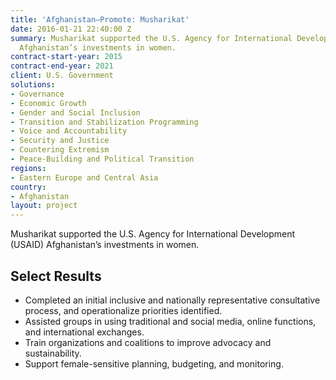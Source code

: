 ```yaml
---
title: 'Afghanistan—Promote: Musharikat'
date: 2016-01-21 22:40:00 Z
summary: Musharikat supported the U.S. Agency for International Development (USAID)
  Afghanistan’s investments in women.
contract-start-year: 2015
contract-end-year: 2021
client: U.S. Government
solutions:
- Governance
- Economic Growth
- Gender and Social Inclusion
- Transition and Stabilization Programming
- Voice and Accountability
- Security and Justice
- Countering Extremism
- Peace-Building and Political Transition
regions:
- Eastern Europe and Central Asia
country:
- Afghanistan
layout: project
---
```


Musharikat supported the U.S. Agency for International Development (USAID) Afghanistan’s investments in women.

## Select Results

* Completed an initial inclusive and nationally representative consultative process, and operationalize priorities identified.
* Assisted groups in using traditional and social media, online functions, and international exchanges.
* Train organizations and coalitions to improve advocacy and sustainability.
* Support female-sensitive planning, budgeting, and monitoring.
